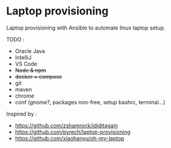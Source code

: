# Laptop provisioning 

Laptop provisioning with Ansible to automate linux laptop setup.

TODO :

- Oracle Java
- IntelliJ
- VS Code
- ~~Node & npm~~
- ~~docker + compose~~
- git 
- maven
- chrome
- conf (gnome?, packages non-free, setup bashrc, terminal...)




Inspired by :

- https://github.com/zshamrock/ididitagain
- https://github.com/pyrech/laptop-provisioning
- https://github.com/xiaohanyu/oh-my-laptop
